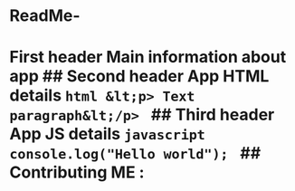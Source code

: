 # ReadMe-
# First header Main information about app  ## Second header App HTML details  ```html &lt;p> Text paragraph&lt;/p> ```  ## Third header App JS details  ```javascript console.log("Hello world"); ```  ## Contributing ME :
